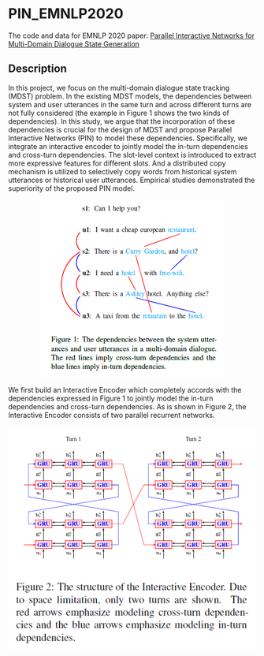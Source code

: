 # PIN_EMNLP2020
The code and data for EMNLP 2020 paper: [Parallel Interactive Networks for Multi-Domain Dialogue State Generation](https://arxiv.org/pdf/2009.07616.pdf)

## Description
In this project, we focus on the multi-domain dialogue state tracking (MDST) problem. In the existing MDST models, the dependencies between system and user utterances in the same turn and across different turns are not fully considered (the example in Figure 1 shows the two kinds of dependencies). In this study, we argue that the incorporation of these dependencies is crucial for the design of MDST and propose Parallel Interactive Networks (PIN) to model these dependencies. Specifically, we integrate an interactive encoder to jointly model the in-turn dependencies and cross-turn dependencies. The slot-level context is introduced to extract more expressive features for different slots. And a distributed copy mechanism is utilized to selectively copy words from historical system utterances or historical user utterances. Empirical studies demonstrated the superiority of the proposed PIN model.

<p align="center">
  <img src="./fig/depend.png">
</p>

We first build an Interactive Encoder which completely accords with the dependencies expressed in Figure 1 to jointly model the in-turn dependencies and cross-turn dependencies. As is shown in Figure 2, the Interactive Encoder consists of two parallel recurrent networks. 

<p align="center">
  <img src="./fig/interact.png">
</p>
